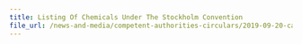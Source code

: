 ```yaml
---
title: Listing Of Chemicals Under The Stockholm Convention 
file_url: /news-and-media/competent-authorities-circulars/2019-09-20-ca.pdf
---
```

